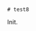                                                                                                                                                                                                                                                                                                                                                                                                                                                                                                                                                                                                                   # test8

Init.
